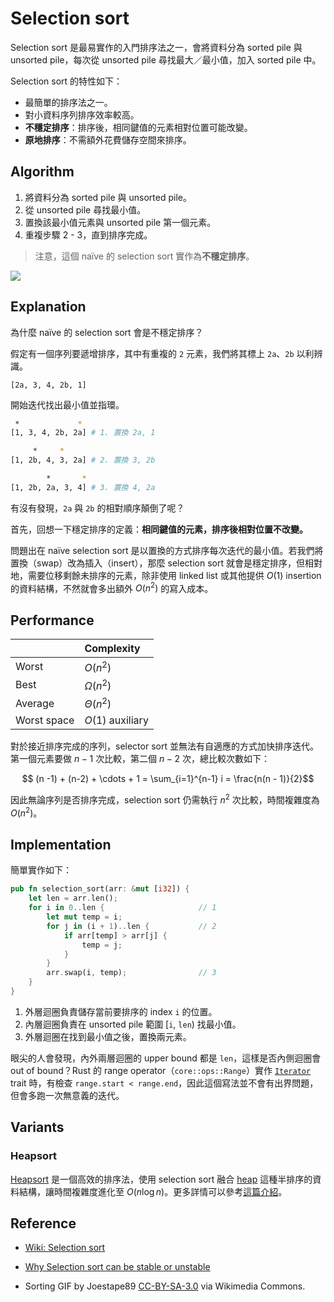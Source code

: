 # Selection sort

Selection sort 是最易實作的入門排序法之一，會將資料分為 sorted pile 與 unsorted pile，每次從 unsorted pile 尋找最大／最小值，加入 sorted pile 中。

Selection sort 的特性如下：

- 最簡單的排序法之一。
- 對小資料序列排序效率較高。
- **不穩定排序**：排序後，相同鍵值的元素相對位置可能改變。
- **原地排序**：不需額外花費儲存空間來排序。

## Algorithm

1. 將資料分為 sorted pile 與 unsorted pile。
2. 從 unsorted pile 尋找最小值。
3. 置換該最小值元素與 unsorted pile 第一個元素。
4. 重複步驟 2 - 3，直到排序完成。

> 注意，這個 naïve 的 selection sort 實作為**不穩定排序**。

![](https://upload.wikimedia.org/wikipedia/commons/9/94/Selection-Sort-Animation.gif)

## Explanation

為什麼 naïve 的 selection sort 會是不穩定排序？

假定有一個序列要遞增排序，其中有重複的 `2` 元素，我們將其標上 `2a`、`2b` 以利辨識。

```
[2a, 3, 4, 2b, 1]
```

開始迭代找出最小值並指環。

```bash
 *             *
[1, 3, 4, 2b, 2a] # 1. 置換 2a, 1

     *     *
[1, 2b, 4, 3, 2a] # 2. 置換 3, 2b

        *       *
[1, 2b, 2a, 3, 4] # 3. 置換 4, 2a
```

有沒有發現，`2a` 與 `2b` 的相對順序顛倒了呢？

首先，回想一下穩定排序的定義：**相同鍵值的元素，排序後相對位置不改變。**

問題出在 naïve selection sort 是以置換的方式排序每次迭代的最小值。若我們將置換（swap）改為插入（insert），那麼 selection sort 就會是穩定排序，但相對地，需要位移剩餘未排序的元素，除非使用 linked list 或其他提供 $O(1)$ insertion 的資料結構，不然就會多出額外 $O(n^2)$ 的寫入成本。
## Performance

|              | Complexity       |
| :----------- | :--------------- |
| Worst        | $O(n^2)$         |
| Best         | $\Omega(n^2)$    |
| Average      | $\Theta(n^2)$    |
| Worst space  | $O(1)$ auxiliary |

對於接近排序完成的序列，selector sort 並無法有自適應的方式加快排序迭代。第一個元素要做 $n - 1$ 次比較，第二個 $n - 2$ 次，總比較次數如下：

$$ (n -1) + (n-2) + \cdots + 1 = \sum_{i=1}^{n-1} i = \frac{n(n - 1)}{2}$$

因此無論序列是否排序完成，selection sort 仍需執行 $n^2$ 次比較，時間複雜度為 $O(n^2)$。

## Implementation

簡單實作如下：

```rust
pub fn selection_sort(arr: &mut [i32]) {
    let len = arr.len();
    for i in 0..len {                     // 1
        let mut temp = i;
        for j in (i + 1)..len {           // 2
            if arr[temp] > arr[j] {
                temp = j;
            }
        }
        arr.swap(i, temp);                // 3
    }
}
```

1. 外層迴圈負責儲存當前要排序的 index `i` 的位置。
2. 內層迴圈負責在 unsorted pile 範圍 [`i`, `len`) 找最小值。
3. 外層迴圈在找到最小值之後，置換兩元素。

眼尖的人會發現，內外兩層迴圈的 upper bound 都是 `len`，這樣是否內側迴圈會 out of bound？Rust 的 range operator（`core::ops::Range`）實作 [`Iterator`][impl-iterator] trait 時，有檢查 `range.start < range.end`，因此這個寫法並不會有出界問題，但會多跑一次無意義的迭代。

[impl-iterator]: https://doc.rust-lang.org/core/ops/struct.Range.html#impl-Iterator

## Variants

### Heapsort

[Heapsort][heapsort] 是一個高效的排序法，使用 selection sort 融合 [heap][wiki-heap] 這種半排序的資料結構，讓時間複雜度進化至 $O(n \log n)$。更多詳情可以參考[這篇介紹][heapsort]。

[heapsort]: ../heapsort/README.md
[wiki-heap]: https://en.wikipedia.org/wiki/Heap_(data_structure)

## Reference

- [Wiki: Selection sort](https://en.wikipedia.org/wiki/Selection_sort)
- [Why Selection sort can be stable or unstable](https://stackoverflow.com/questions/20761396/)

- Sorting GIF by Joestape89 [CC-BY-SA-3.0](http://creativecommons.org/licenses/by-sa/3.0/) via Wikimedia Commons.

